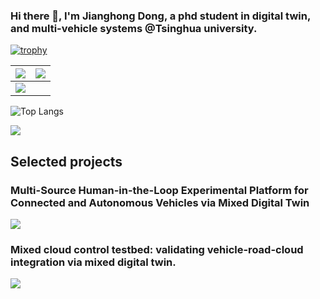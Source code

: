 ### Hi there 👋, I'm Jianghong Dong, a phd student in digital twin, and multi-vehicle systems @Tsinghua university.
<!--
My research focuses on controlling multiple moving agents. More info? Check out [my website](https://kei18.github.io/).
-->

[![trophy](https://github-profile-trophy.vercel.app/?username=dongjh20&column=7)](https://github.com/dongjh20)

| <img align="center" src="https://github-readme-stats.vercel.app/api?username=dongjh20&show_icons=true&hide_border=true" /> | <img align="center" src="https://github-readme-streak-stats.herokuapp.com?user=dongjh20&hide_border=true&date_format=M%20j%5B%2C%20Y%5D&ring=7EDDCF&fire=7EDDCF" /> |
| ------------------------------------------------------------ | ------------------------------------------------------------ | 
<img align="center" src="[https://github-readme-stats.vercel.app/api?username=dongjh20&show_icons=true&hide_border=true](https://github-readme-stats.vercel.app/api/top-langs/?username=dongjh20&exclude_repo=dotfiles&hide=Jupyter%20Notebook,Smalltalk,CMake,Makefile&langs_count=10&layout=compact)" /> |

![Top Langs](https://github-readme-stats.vercel.app/api/top-langs/?username=dongjh20&exclude_repo=dotfiles&hide=Jupyter%20Notebook,Smalltalk,CMake,Makefile&langs_count=10&layout=compact)

![](https://komarev.com/ghpvc/?username=dongjh20&color=brightgreen)

## Selected projects

### Multi-Source Human-in-the-Loop Experimental Platform for Connected and Autonomous Vehicles via Mixed Digital Twin

[![](https://github-readme-stats.vercel.app/api/pin/?username=dongjh20&repo=MSH-MCCT)](https://dongjh20.github.io/MSH-MCCT)

### Mixed cloud control testbed: validating vehicle-road-cloud integration via mixed digital twin.

[![](https://github-readme-stats.vercel.app/api/pin/?username=dongjh20&repo=MCCT)](https://dongjh20.github.io/MCCT)

<!--
**dongjh20/dongjh20** is a ✨ _special_ ✨ repository because its `README.md` (this file) appears on your GitHub profile.

Here are some ideas to get you started:

- 🔭 I’m currently working on ...
- 🌱 I’m currently learning ...
- 👯 I’m looking to collaborate on ...
- 🤔 I’m looking for help with ...
- 💬 Ask me about ...
- 📫 How to reach me: ...
- 😄 Pronouns: ...
- ⚡ Fun fact: ...
-->

